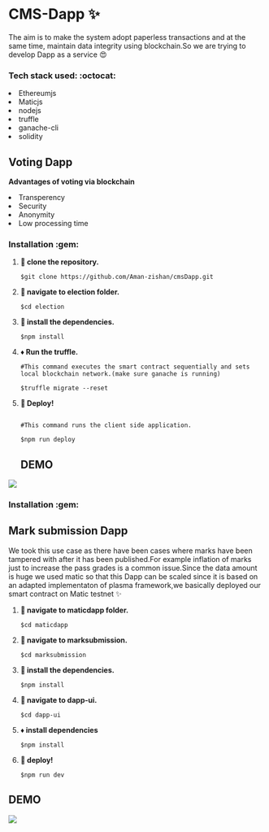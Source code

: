 # CMS-Dapp :sparkles:
The aim is to make the system adopt paperless transactions and at the same time, maintain data integrity using blockchain.So we are trying to develop Dapp as a service :heart_eyes:

 <h3> Tech stack used: :octocat: </h3>

<li>Ethereumjs</li>
<li>Maticjs</li>
<li>nodejs</li>
<li>truffle</li>
<li>ganache-cli</li>
<li>solidity</li>


## Voting Dapp

**Advantages of voting via blockchain**
<li>Transperency</li>
<li>Security</li>
<li>Anonymity</li>
<li>Low processing time</li>

<h3>Installation :gem: </h3>

1. **:round_pushpin: clone the repository.**

   ```shell
   $git clone https://github.com/Aman-zishan/cmsDapp.git

   ```
2. **:checkered_flag: navigate to election folder.**

   ```shell
   $cd election

   ```
3. **:construction: install the dependencies.**

   ```shell
   $npm install

   ```
4. **:diamonds: Run the truffle.**

   ```shell
   #This command executes the smart contract sequentially and sets local blockchain network.(make sure ganache is running)
   
   $truffle migrate --reset

   ```
5. **:dart: Deploy!**
    ```shell
    
    #This command runs the client side application.
    
   $npm run deploy

   ```
   ## DEMO
   
![](demo1.gif) 
   
  <h3>Installation :gem: </h3>
  
## Mark submission Dapp
 We took this use case as there have been cases where marks have been tampered with after it has been published.For example inflation of marks just to increase the pass grades is a common issue.Since the data amount is huge we used matic so that this Dapp can be scaled since it is based on an adapted implementaton of plasma framework,we basically deployed our smart contract on Matic testnet :sparkles: 
   
1. **:round_pushpin: navigate to maticdapp folder.**

   ```shell
   $cd maticdapp

   ```
2. **:construction: navigate to marksubmission.**

   ```shell
   $cd marksubmission

   ```
3. **:checkered_flag: install the dependencies.**

   ```shell
   $npm install

   ```
3. **:construction: navigate to dapp-ui.**

   ```shell
   $cd dapp-ui

   ```
4. **:diamonds: install dependencies**
    ```shell
   $npm install
5. **:dart: deploy!**
    ```shell
   $npm run dev
   ```
  ## DEMO
   
![](demo2.gif) 

